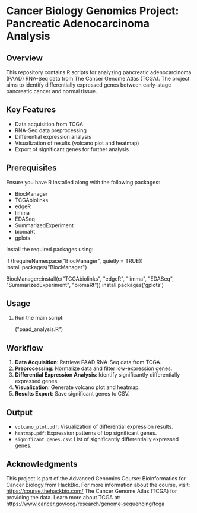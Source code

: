 
# Cancer Biology Genomics Project: Pancreatic Adenocarcinoma Analysis

## Overview

This repository contains R scripts for analyzing pancreatic adenocarcinoma (PAAD) RNA-Seq data from The Cancer Genome Atlas (TCGA). The project aims to identify differentially expressed genes between early-stage pancreatic cancer and normal tissue.

## Key Features

- Data acquisition from TCGA
- RNA-Seq data preprocessing
- Differential expression analysis
- Visualization of results (volcano plot and heatmap)
- Export of significant genes for further analysis

## Prerequisites

Ensure you have R installed along with the following packages:

- BiocManager
- TCGAbiolinks
- edgeR
- limma
- EDASeq
- SummarizedExperiment
- biomaRt
- gplots

Install the required packages using:

if (!requireNamespace("BiocManager", quietly = TRUE))
  install.packages("BiocManager")

BiocManager::install(c("TCGAbiolinks", "edgeR", "limma", "EDASeq", "SummarizedExperiment", "biomaRt"))
install.packages('gplots')

## Usage
1. Run the main script:
  
   ("paad_analysis.R")
  

## Workflow

1. **Data Acquisition**: Retrieve PAAD RNA-Seq data from TCGA.
2. **Preprocessing**: Normalize data and filter low-expression genes.
3. **Differential Expression Analysis**: Identify significantly differentially expressed genes.
4. **Visualization**: Generate volcano plot and heatmap.
5. **Results Export**: Save significant genes to CSV.

## Output

- `volcano_plot.pdf`: Visualization of differential expression results.
- `heatmap.pdf`: Expression patterns of top significant genes.
- `significant_genes.csv`: List of significantly differentially expressed genes.


## Acknowledgments

This project is part of the Advanced Genomics Course: Bioinformatics for Cancer Biology from HackBio. For more information about the course, visit: https://course.thehackbio.com/
The Cancer Genome Atlas (TCGA) for providing the data. Learn more about TCGA at: https://www.cancer.gov/ccg/research/genome-sequencing/tcga

